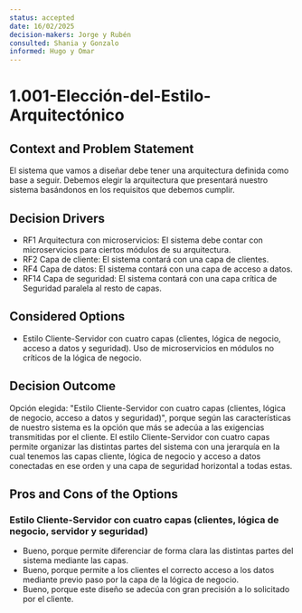 ```yaml
---
status: accepted
date: 16/02/2025
decision-makers: Jorge y Rubén
consulted: Shania y Gonzalo
informed: Hugo y Omar
---
```


# 1.001-Elección-del-Estilo-Arquitectónico

## Context and Problem Statement

El sistema que vamos a diseñar debe tener una arquitectura definida como base a seguir. Debemos elegir la arquitectura que presentará nuestro sistema basándonos en los requisitos que debemos cumplir.

## Decision Drivers

* RF1 Arquitectura con microservicios: El sistema debe contar con microservicios para ciertos módulos de su arquitectura.
* RF2 Capa de cliente: El sistema contará con una capa de clientes.
* RF4 Capa de datos: El sistema contará con una capa de acceso a datos.
* RF14 Capa de seguridad: El sistema contará con una capa crítica de Seguridad paralela al resto de capas.

## Considered Options

* Estilo Cliente-Servidor con cuatro capas (clientes, lógica de negocio, acceso a datos y seguridad). Uso de microservicios en módulos no críticos de la lógica de negocio.

## Decision Outcome

Opción elegida: "Estilo Cliente-Servidor con cuatro capas (clientes, lógica de negocio, acceso a datos y seguridad)", porque según las características de nuestro sistema es la opción que más se adecúa a las exigencias transmitidas por el cliente. El estilo Cliente-Servidor con cuatro capas permite organizar las distintas partes del sistema con una jerarquía en la cual tenemos las capas cliente, lógica de negocio y acceso a datos conectadas en ese orden y una capa de seguridad horizontal a todas estas.

## Pros and Cons of the Options

### Estilo Cliente-Servidor con cuatro capas (clientes, lógica de negocio, servidor y seguridad)

* Bueno, porque permite diferenciar de forma clara las distintas partes del sistema mediante las capas.
* Bueno, porque permite a los clientes el correcto acceso a los datos mediante previo paso por la capa de la lógica de negocio.
* Bueno, porque este diseño se adecúa con gran precisión a lo solicitado por el cliente.

